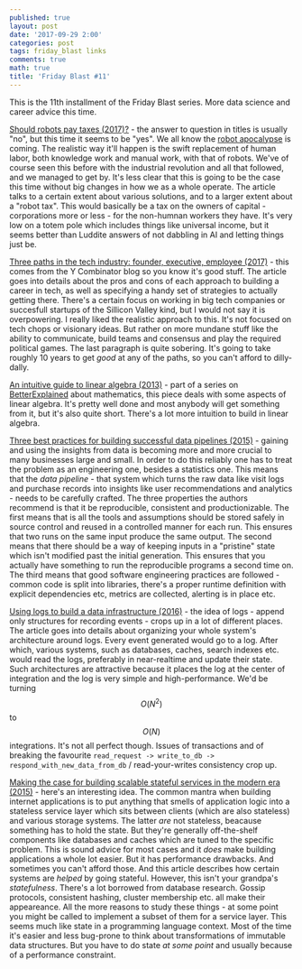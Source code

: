 ```yaml
---
published: true
layout: post
date: '2017-09-29 2:00'
categories: post
tags: friday_blast links
comments: true
math: true
title: 'Friday Blast #11'
---
```


This is the 11th installment of the Friday Blast series. More data science and career advice this time.

[Should robots pay taxes (2017)?](https://hackernoon.com/should-robots-pay-tax-a2578bdf9f38) - the answer to question in titles is usually "no", but this time it seems to be "yes". We all know the [robot apocalypse](https://en.wikipedia.org/wiki/AI_takeover) is coming. The realistic way it'll happen is the swift replacement of human labor, both knowledge work and manual work, with that of robots. We've of course seen this before with the industrial revolution and all that followed, and we managed to get by. It's less clear that this is going to be the case this time without big changes in how we as a whole operate. The article talks to a certain extent about various solutions, and to a larger extent about a "robot tax". This would basically be a tax on the owners of capital - corporations more or less - for the non-humnan workers they have. It's very low on a totem pole which includes things like universal income, but it seems better than Luddite answers of not dabbling in AI and letting things just be.

[Three paths in the tech industry: founder, executive, employee (2017)](https://blog.ycombinator.com/three-paths-in-the-tech-industry-founder-executive-or-employee/) - this comes from the Y Combinator blog so you know it's good stuff. The article goes into details about the pros and cons of each approach to building a career in tech, as well as specifying a handy set of strategies to actually getting there. There's a certain focus on working in big tech companies or succesfull startups of the Sillicon Valley kind, but I would not say it is overpowering. I really liked the realistic approach to this. It's not focused on tech chops or visionary ideas. But rather on more mundane stuff like the ability to communicate, build teams and consensus and play the required political games. The last paragraph is quite sobering. It's going to take roughly 10 years to get _good_ at any of the paths, so you can't afford to dilly-dally.

[An intuitive guide to linear algebra (2013)](https://betterexplained.com/articles/linear-algebra-guide/) - part of a series on [BetterExplained](https://betterexplained.com/) about mathematics, this piece deals with some aspects of linear algebra. It's pretty well done and most anybody will get something from it, but it's also quite short. There's a lot more intuition to build in linear algebra.

[Three best practices for building successful data pipelines (2015)](https://www.oreilly.com/ideas/three-best-practices-for-building-successful-data-pipelines) - gaining and using the insights from data is becoming more and more crucial to many businesses large and small. In order to do this reliably one has to treat the problem as an engineering one, besides a statistics one. This means that the _data pipeline_ - that system which turns the raw data like visit logs and purchase records into insights like user recommendations and analytics - needs to be carefully crafted. The three properties the authors recommend is that it be reproducible, consistent and productionizable. The first means that is all the tools and assumptions should be stored safely in source control and reused in a controlled manner for each run. This ensures that two runs on the same input produce the same output. The second means that there should be a way of keeping inputs in a "pristine" state which isn't modified past the initial generation. This ensures that you actually have something to run the reproducible programs a second time on. The third means that good software engineering practices are followed - common code is split into libraries, there's a proper runtime definition with explicit dependencies etc, metrics are collected, alerting is in place etc.

[Using logs to build a data infrastructure (2016)](https://www.confluent.io/blog/using-logs-to-build-a-solid-data-infrastructure-or-why-dual-writes-are-a-bad-idea/) - the idea of logs - append only structures for recording events - crops up in a lot of different places. The article goes into details about organizing your whole system's architecture around logs. Every event generated would go to a log. After which, various systems, such as databases, caches, search indexes etc. would read the logs, preferably in near-realtime and update their state. Such architectures are attractive because it places the log at the center of integration and the log is very simple and high-performance. We'd be turning $$O(N^2)$$ to $$O(N)$$ integrations. It's not all perfect though. Issues of transactions and of breaking the favourite `read_request -> write_to_db -> respond_with_new_data_from_db` / read-your-writes consistency crop up.

[Making the case for building scalable stateful services in the modern era (2015)](http://highscalability.com/blog/2015/10/12/making-the-case-for-building-scalable-stateful-services-in-t.html) - here's an interesting idea. The common mantra when building internet applications is to put anything that smells of application logic into a stateless service layer which sits between clients (which are also stateless) and various storage systems. The latter _are_ not stateless, beacause something has to hold the state. But they're generally off-the-shelf components like databases and caches which are tuned to the specific problem. This is sound advice for most cases and it _does_ make building applications a whole lot easier. But it has performance drawbacks. And sometimes you can't afford those. And this article describes how certain systems are _helped_ by going stateful. However, this isn't your grandpa's _statefulness_. There's a lot borrowed from database research. Gossip protocols, consistent hashing, cluster membership etc. all make their appeareance. All the more reasons to study these things - at some point you might be called to implement a subset of them for a service layer. This seems much like state in a programming language context. Most of the time it's easier and less bug-prone to think about transformations of immutable data structures. But you have to do state _at some point_ and usually because of a performance constraint.
